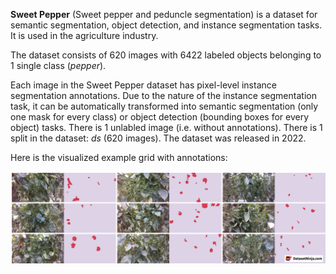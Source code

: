**Sweet Pepper** (Sweet pepper and peduncle segmentation) is a dataset for semantic segmentation, object detection, and instance segmentation tasks. It is used in the agriculture industry.

The dataset consists of 620 images with 6422 labeled objects belonging to 1 single class (*pepper*).

Each image in the Sweet Pepper dataset has pixel-level instance segmentation annotations. Due to the nature of the instance segmentation task, it can be automatically transformed into semantic segmentation (only one mask for every class) or object detection (bounding boxes for every object) tasks. There is 1 unlabled image (i.e. without annotations). There is 1 split in the dataset: *ds* (620 images). The dataset was released in 2022.

Here is the visualized example grid with annotations:

<img src="https://github.com/dataset-ninja/sweet-pepper/raw/main/visualizations/side_annotations_grid.png">
